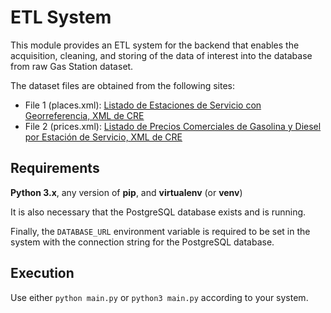 # ETL System

This module provides an ETL system for the backend that enables the acquisition, cleaning, and storing of the data of interest into the database from raw Gas Station dataset.

The dataset files are obtained from the following sites:
- File 1 (places.xml): [Listado de Estaciones de Servicio con Georreferencia, XML de CRE](https://datos.gob.mx/busca/dataset/estaciones-de-servicio-gasolineras-y-precios-finales-de-gasolina-y-diesel/resource/099481f4-14cb-4f99-aaf4-da846fb261e4)
- File 2 (prices.xml): [Listado de Precios Comerciales de Gasolina y Diesel por Estación de Servicio, XML de CRE](https://datos.gob.mx/busca/dataset/estaciones-de-servicio-gasolineras-y-precios-finales-de-gasolina-y-diesel/resource/b1e92ceb-ba04-420f-bf48-42e4e8a27fe1)

## Requirements

**Python 3.x**, any version of **pip**, and **virtualenv** (or **venv**)

It is also necessary that the PostgreSQL database exists and is running.

Finally, the `DATABASE_URL` environment variable is required to be set in the system with the connection string for the PostgreSQL database.

## Execution

Use either  `python main.py`  or  `python3 main.py` according to your system.
